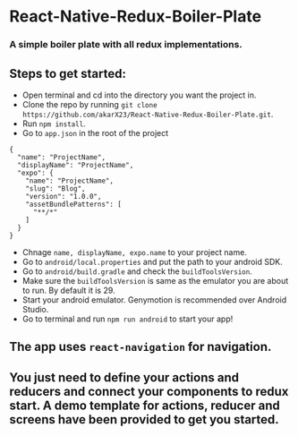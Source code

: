 # React-Native-Redux-Boiler-Plate
### A simple boiler plate with all redux implementations.

## Steps to get started:
- Open terminal and cd into the directory you want the project in.
- Clone the repo by running `git clone https://github.com/akarX23/React-Native-Redux-Boiler-Plate.git`.
- Run `npm install`.
- Go to `app.json` in the root of the project 
```
{
  "name": "ProjectName",
  "displayName": "ProjectName",
  "expo": {
    "name": "ProjectName",
    "slug": "Blog",
    "version": "1.0.0",
    "assetBundlePatterns": [
      "**/*"
    ]
  }
}
```
- Chnage `name, displayName, expo.name` to your project name.
- Go to `android/local.properties` and put the path to your android SDK.
- Go to `android/build.gradle` and check the `buildToolsVersion`.
 - Make sure the `buildToolsVersion` is same as the emulator you are about to run. By default it is 29.
 - Start your android emulator. Genymotion is recommended over Android Studio.
 - Go to terminal and run `npm run android` to start your app!
 
 ## The app uses `react-navigation` for navigation. 
 ## You just need to define your actions and reducers and connect your components to redux start. A demo template for actions, reducer and screens have been provided to get you started.
